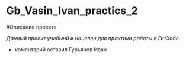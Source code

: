 # Gb_Vasin_Ivan_practics_2


#Описание проекта

_Данный проект учебынй и нацелен для практики работы в ГитХабе._
* коментарий оставил Гурьянов Иван
